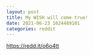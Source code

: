 ```yaml
--- 
layout: post 
title: My WISH will come true! 
date: 2021-06-23 1624489101 
categories: reddit 
--- 
```

https://redd.it/o6o4tt